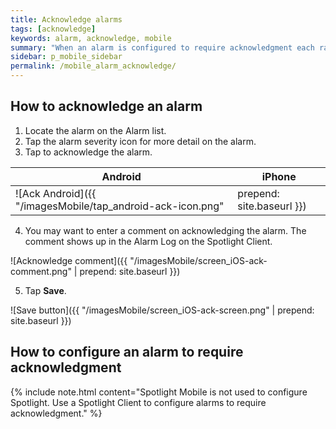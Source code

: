 ```yaml
---
title: Acknowledge alarms
tags: [acknowledge]
keywords: alarm, acknowledge, mobile
summary: "When an alarm is configured to require acknowledgment each raised instance of the alarm remains present in Spotlight until the instance is acknowledged."
sidebar: p_mobile_sidebar
permalink: /mobile_alarm_acknowledge/
---
```


## How to acknowledge an alarm

1. Locate the alarm on the Alarm list.
2. Tap the alarm severity icon for more detail on the alarm.
3. Tap to acknowledge the alarm.

Android | iPhone
--------|-------
![Ack Android]({{ "/imagesMobile/tap_android-ack-icon.png" | prepend: site.baseurl }}) | ![Ack ios]({{ "/imagesMobile/tap_Ack-button-iOs.png" | prepend: site.baseurl }})

4. You may want to enter a comment on acknowledging the alarm. The comment shows up in the Alarm Log on the Spotlight Client.

![Acknowledge comment]({{ "/imagesMobile/screen_iOS-ack-comment.png" | prepend: site.baseurl }})

5. Tap **Save**.

![Save button]({{ "/imagesMobile/screen_iOS-ack-screen.png" | prepend: site.baseurl }})


## How to configure an alarm to require acknowledgment

{% include note.html content="Spotlight Mobile is not used to configure Spotlight. Use a Spotlight Client to configure alarms to require acknowledgment." %}
